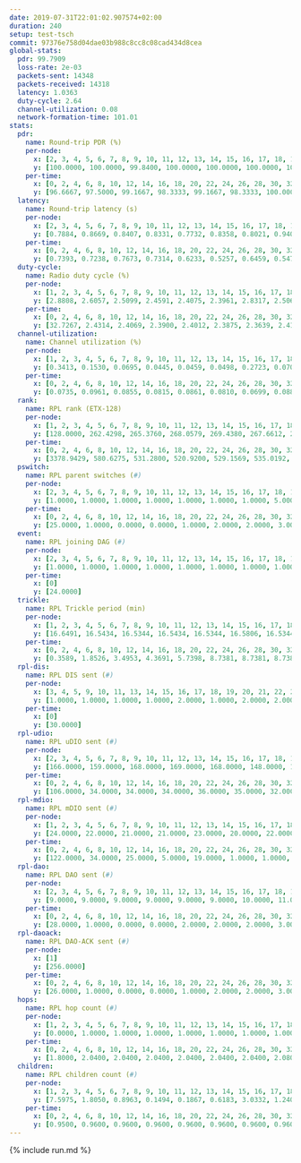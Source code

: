 ```yaml
---
date: 2019-07-31T22:01:02.907574+02:00
duration: 240
setup: test-tsch
commit: 97376e758d04dae03b988c8cc8c08cad434d8cea
global-stats:
  pdr: 99.7909
  loss-rate: 2e-03
  packets-sent: 14348
  packets-received: 14318
  latency: 1.0363
  duty-cycle: 2.64
  channel-utilization: 0.08
  network-formation-time: 101.01
stats:
  pdr:
    name: Round-trip PDR (%)
    per-node:
      x: [2, 3, 4, 5, 6, 7, 8, 9, 10, 11, 12, 13, 14, 15, 16, 17, 18, 19, 20, 21, 22, 23, 24, 25]
      y: [100.0000, 100.0000, 99.8400, 100.0000, 100.0000, 100.0000, 100.0000, 100.0000, 100.0000, 100.0000, 99.2883, 100.0000, 98.8636, 99.5041, 100.0000, 100.0000, 99.8273, 99.8371, 99.8249, 99.8188, 99.6795, 99.0033, 99.8358, 99.6716]
    per-time:
      x: [0, 2, 4, 6, 8, 10, 12, 14, 16, 18, 20, 22, 24, 26, 28, 30, 32, 34, 36, 38, 40, 42, 44, 46, 48, 50, 52, 54, 56, 58, 60, 62, 64, 66, 68, 70, 72, 74, 76, 78, 80, 82, 84, 86, 88, 90, 92, 94, 96, 98, 100, 102, 104, 106, 108, 110, 112, 114, 116, 118, 120, 122, 124, 126, 128, 130, 132, 134, 136, 138, 140, 142, 144, 146, 148, 150, 152, 154, 156, 158, 160, 162, 164, 166, 168, 170, 172, 174, 176, 178, 180, 182, 184, 186, 188, 190, 192, 194, 196, 198, 200, 202, 204, 206, 208, 210, 212, 214, 216, 218, 220, 222, 224, 226, 228, 230, 232, 234, 236, 238, 240]
      y: [96.6667, 97.5000, 99.1667, 98.3333, 99.1667, 98.3333, 100.0000, 100.0000, 100.0000, 98.3333, 100.0000, 100.0000, 100.0000, 99.1667, 100.0000, 98.3333, 99.1667, 98.3333, 100.0000, 100.0000, 100.0000, 100.0000, 100.0000, 100.0000, 98.3333, 100.0000, 100.0000, 100.0000, 100.0000, 100.0000, 100.0000, 100.0000, 100.0000, 100.0000, 100.0000, 100.0000, 100.0000, 100.0000, 100.0000, 100.0000, 100.0000, 100.0000, 100.0000, 98.3333, 100.0000, 100.0000, 100.0000, 100.0000, 98.3333, 100.0000, 100.0000, 100.0000, 100.0000, 100.0000, 100.0000, 100.0000, 100.0000, 100.0000, 100.0000, 100.0000, 100.0000, 100.0000, 100.0000, 100.0000, 100.0000, 100.0000, 100.0000, 100.0000, 100.0000, 100.0000, 100.0000, 100.0000, 100.0000, 99.1667, 100.0000, 100.0000, 100.0000, 100.0000, 99.1667, 100.0000, 100.0000, 100.0000, 100.0000, 100.0000, 100.0000, 100.0000, 100.0000, 100.0000, 100.0000, 100.0000, 100.0000, 100.0000, 100.0000, 100.0000, 100.0000, 100.0000, 100.0000, 100.0000, 100.0000, 100.0000, 100.0000, 100.0000, 100.0000, 99.1667, 100.0000, 100.0000, 100.0000, 100.0000, 100.0000, 100.0000, 100.0000, 100.0000, 100.0000, 100.0000, 100.0000, 100.0000, 100.0000, 100.0000, 100.0000, 100.0000, null]
  latency:
    name: Round-trip latency (s)
    per-node:
      x: [2, 3, 4, 5, 6, 7, 8, 9, 10, 11, 12, 13, 14, 15, 16, 17, 18, 19, 20, 21, 22, 23, 24, 25]
      y: [0.7884, 0.8669, 0.8407, 0.8331, 0.7732, 0.8358, 0.8021, 0.9408, 0.9243, 0.9890, 0.9501, 0.9174, 1.1291, 1.1903, 1.0308, 1.0131, 1.0874, 1.2634, 1.1682, 1.2386, 1.3191, 1.3105, 1.3175, 1.3508]
    per-time:
      x: [0, 2, 4, 6, 8, 10, 12, 14, 16, 18, 20, 22, 24, 26, 28, 30, 32, 34, 36, 38, 40, 42, 44, 46, 48, 50, 52, 54, 56, 58, 60, 62, 64, 66, 68, 70, 72, 74, 76, 78, 80, 82, 84, 86, 88, 90, 92, 94, 96, 98, 100, 102, 104, 106, 108, 110, 112, 114, 116, 118, 120, 122, 124, 126, 128, 130, 132, 134, 136, 138, 140, 142, 144, 146, 148, 150, 152, 154, 156, 158, 160, 162, 164, 166, 168, 170, 172, 174, 176, 178, 180, 182, 184, 186, 188, 190, 192, 194, 196, 198, 200, 202, 204, 206, 208, 210, 212, 214, 216, 218, 220, 222, 224, 226, 228, 230, 232, 234, 236, 238, 240]
      y: [0.7393, 0.7238, 0.7673, 0.7314, 0.6233, 0.5257, 0.6459, 0.5479, 0.5627, 0.6011, 0.6177, 0.6316, 0.5452, 0.5637, 0.6286, 0.5675, 0.6227, 0.6143, 0.5953, 0.5207, 0.5946, 0.5469, 0.5546, 0.5907, 0.7632, 0.5677, 0.5610, 0.5597, 0.5964, 0.6361, 0.6438, 0.6011, 0.6065, 0.5759, 0.5766, 0.6723, 0.6859, 0.6196, 0.6453, 0.5269, 0.5397, 0.6854, 0.6380, 0.6596, 0.6155, 0.7061, 0.6165, 0.7899, 0.8811, 0.6854, 0.5784, 0.6466, 0.5677, 1.0241, 1.0004, 0.9068, 0.8622, 0.6436, 0.6379, 1.1022, 1.4568, 1.1744, 0.9573, 0.9064, 0.6737, 1.0611, 1.4825, 1.4200, 1.2723, 1.0363, 0.9547, 1.2013, 1.5441, 1.4876, 1.4896, 1.4371, 1.2704, 1.2950, 1.5133, 1.5105, 1.5483, 1.5026, 1.4832, 1.4782, 1.5063, 1.4970, 1.5060, 1.5378, 1.5120, 1.4977, 1.5379, 1.4932, 1.4768, 1.4773, 1.4816, 1.5014, 1.4881, 1.4744, 1.4694, 1.4554, 1.4770, 1.4800, 1.5164, 1.5455, 1.5267, 1.4830, 1.4821, 1.5282, 1.5221, 1.5254, 1.5171, 1.5183, 1.5336, 1.4736, 1.5178, 1.5148, 1.5049, 1.4813, 1.5061, 1.4715, null]
  duty-cycle:
    name: Radio duty cycle (%)
    per-node:
      x: [1, 2, 3, 4, 5, 6, 7, 8, 9, 10, 11, 12, 13, 14, 15, 16, 17, 18, 19, 20, 21, 22, 23, 24, 25]
      y: [2.8808, 2.6057, 2.5099, 2.4591, 2.4075, 2.3961, 2.8317, 2.5060, 2.5410, 2.5629, 2.4739, 2.4926, 2.6130, 2.6624, 2.6055, 2.7231, 2.6419, 2.7773, 2.7486, 2.6861, 2.7340, 2.8192, 2.7227, 2.8358, 2.6989]
    per-time:
      x: [0, 2, 4, 6, 8, 10, 12, 14, 16, 18, 20, 22, 24, 26, 28, 30, 32, 34, 36, 38, 40, 42, 44, 46, 48, 50, 52, 54, 56, 58, 60, 62, 64, 66, 68, 70, 72, 74, 76, 78, 80, 82, 84, 86, 88, 90, 92, 94, 96, 98, 100, 102, 104, 106, 108, 110, 112, 114, 116, 118, 120, 122, 124, 126, 128, 130, 132, 134, 136, 138, 140, 142, 144, 146, 148, 150, 152, 154, 156, 158, 160, 162, 164, 166, 168, 170, 172, 174, 176, 178, 180, 182, 184, 186, 188, 190, 192, 194, 196, 198, 200, 202, 204, 206, 208, 210, 212, 214, 216, 218, 220, 222, 224, 226, 228, 230, 232, 234, 236, 238, 240]
      y: [32.7267, 2.4314, 2.4069, 2.3900, 2.4012, 2.3875, 2.3639, 2.4122, 2.3889, 2.3818, 2.3892, 2.3859, 2.3889, 2.3762, 2.4053, 2.3946, 2.3930, 2.3825, 2.3867, 2.3887, 2.3864, 2.4023, 2.3878, 2.3946, 2.3905, 2.4100, 2.3905, 2.3863, 2.3836, 2.3848, 2.3960, 2.3775, 2.3893, 2.3917, 2.3944, 2.3959, 2.3930, 2.3902, 2.3728, 2.3815, 2.3774, 2.3775, 2.3832, 2.3871, 2.3835, 2.3722, 2.3793, 2.3699, 2.3666, 2.3815, 2.3667, 2.3642, 2.3807, 2.3558, 2.3838, 2.3737, 2.3745, 2.3813, 2.3744, 2.3688, 2.3748, 2.3827, 2.3844, 2.3735, 2.3792, 2.3762, 2.3830, 2.3801, 2.3953, 2.3847, 2.3798, 2.3887, 2.3885, 2.3937, 2.3804, 2.3946, 2.3908, 2.3797, 2.3990, 2.3803, 2.3854, 2.3855, 2.3850, 2.3925, 2.3841, 2.3959, 2.3865, 2.3961, 2.3823, 2.3945, 2.3808, 2.3931, 2.3870, 2.3826, 2.3785, 2.3809, 2.3847, 2.3947, 2.3723, 2.3769, 2.3832, 2.3838, 2.3766, 2.3949, 2.3954, 2.3855, 2.3731, 2.3783, 2.3944, 2.3944, 2.3894, 2.4028, 2.3898, 2.3871, 2.3827, 2.3908, 2.3890, 2.3795, 2.3774, 2.3846, 2.3689]
  channel-utilization:
    name: Channel utilization (%)
    per-node:
      x: [1, 2, 3, 4, 5, 6, 7, 8, 9, 10, 11, 12, 13, 14, 15, 16, 17, 18, 19, 20, 21, 22, 23, 24, 25]
      y: [0.3413, 0.1530, 0.0695, 0.0445, 0.0459, 0.0498, 0.2723, 0.0707, 0.0322, 0.0433, 0.0331, 0.0665, 0.0670, 0.0317, 0.0545, 0.1079, 0.0827, 0.1182, 0.0357, 0.0362, 0.0516, 0.0386, 0.0324, 0.0315, 0.0316]
    per-time:
      x: [0, 2, 4, 6, 8, 10, 12, 14, 16, 18, 20, 22, 24, 26, 28, 30, 32, 34, 36, 38, 40, 42, 44, 46, 48, 50, 52, 54, 56, 58, 60, 62, 64, 66, 68, 70, 72, 74, 76, 78, 80, 82, 84, 86, 88, 90, 92, 94, 96, 98, 100, 102, 104, 106, 108, 110, 112, 114, 116, 118, 120, 122, 124, 126, 128, 130, 132, 134, 136, 138, 140, 142, 144, 146, 148, 150, 152, 154, 156, 158, 160, 162, 164, 166, 168, 170, 172, 174, 176, 178, 180, 182, 184, 186, 188, 190, 192, 194, 196, 198, 200, 202, 204, 206, 208, 210, 212, 214, 216, 218, 220, 222, 224, 226, 228, 230, 232, 234, 236, 238, 240]
      y: [0.0735, 0.0961, 0.0855, 0.0815, 0.0861, 0.0810, 0.0699, 0.0887, 0.0758, 0.0765, 0.0804, 0.0796, 0.0828, 0.0749, 0.0855, 0.0825, 0.0832, 0.0771, 0.0820, 0.0836, 0.0767, 0.0844, 0.0763, 0.0799, 0.0785, 0.0941, 0.0787, 0.0763, 0.0824, 0.0771, 0.0822, 0.0751, 0.0759, 0.0802, 0.0822, 0.0810, 0.0845, 0.0779, 0.0727, 0.0762, 0.0736, 0.0738, 0.0780, 0.0794, 0.0780, 0.0725, 0.0768, 0.0726, 0.0695, 0.0747, 0.0708, 0.0695, 0.0749, 0.0656, 0.0786, 0.0743, 0.0753, 0.0764, 0.0725, 0.0709, 0.0730, 0.0768, 0.0779, 0.0745, 0.0760, 0.0742, 0.0758, 0.0727, 0.0799, 0.0759, 0.0751, 0.0791, 0.0795, 0.0818, 0.0742, 0.0799, 0.0777, 0.0738, 0.0838, 0.0753, 0.0771, 0.0786, 0.0781, 0.0795, 0.0763, 0.0804, 0.0770, 0.0805, 0.0778, 0.0813, 0.0744, 0.0808, 0.0755, 0.0746, 0.0753, 0.0732, 0.0761, 0.0813, 0.0714, 0.0737, 0.0771, 0.0741, 0.0715, 0.0835, 0.0804, 0.0766, 0.0721, 0.0739, 0.0820, 0.0801, 0.0771, 0.0832, 0.0770, 0.0803, 0.0760, 0.0813, 0.0783, 0.0765, 0.0739, 0.0765, 0.0655]
  rank:
    name: RPL rank (ETX-128)
    per-node:
      x: [1, 2, 3, 4, 5, 6, 7, 8, 9, 10, 11, 12, 13, 14, 15, 16, 17, 18, 19, 20, 21, 22, 23, 24, 25]
      y: [128.0000, 262.4298, 265.3760, 268.0579, 269.4380, 267.6612, 271.2727, 282.9463, 415.1951, 401.3689, 414.2082, 344.6296, 405.3266, 797.6573, 442.7654, 461.6138, 442.3740, 497.2857, 572.0281, 841.1694, 869.5709, 581.4232, 634.7652, 642.5738, 651.9069]
    per-time:
      x: [0, 2, 4, 6, 8, 10, 12, 14, 16, 18, 20, 22, 24, 26, 28, 30, 32, 34, 36, 38, 40, 42, 44, 46, 48, 50, 52, 54, 56, 58, 60, 62, 64, 66, 68, 70, 72, 74, 76, 78, 80, 82, 84, 86, 88, 90, 92, 94, 96, 98, 100, 102, 104, 106, 108, 110, 112, 114, 116, 118, 120, 122, 124, 126, 128, 130, 132, 134, 136, 138, 140, 142, 144, 146, 148, 150, 152, 154, 156, 158, 160, 162, 164, 166, 168, 170, 172, 174, 176, 178, 180, 182, 184, 186, 188, 190, 192, 194, 196, 198, 200, 202, 204, 206, 208, 210, 212, 214, 216, 218, 220, 222, 224, 226, 228, 230, 232, 234, 236, 238, 240]
      y: [3378.9429, 580.6275, 531.2800, 520.9200, 529.1569, 535.0192, 523.0000, 493.3962, 443.7059, 433.8400, 443.5098, 448.4600, 447.4808, 433.0000, 441.8200, 438.4800, 444.6800, 440.1200, 440.0400, 436.4074, 422.3200, 439.6000, 446.2600, 478.5686, 474.0385, 475.5370, 442.3922, 438.9400, 435.0192, 428.9020, 428.4400, 432.9400, 428.9800, 431.1000, 432.4200, 439.1176, 442.7885, 429.7308, 422.7451, 416.3000, 415.3654, 408.6400, 406.3600, 409.0400, 408.2500, 405.6600, 404.8400, 406.0800, 405.3922, 405.2157, 403.2000, 398.2800, 393.0600, 391.2400, 389.3400, 388.0400, 391.1400, 390.9000, 393.3200, 412.9020, 411.3000, 418.7451, 414.7000, 415.2400, 415.6000, 414.9808, 409.1765, 404.1400, 401.0600, 403.7000, 402.3200, 412.1600, 415.0192, 415.2115, 415.0784, 408.6000, 402.7200, 409.4902, 416.9400, 422.6000, 422.5800, 419.8600, 426.6471, 418.1569, 410.5200, 411.4000, 413.2800, 409.2800, 409.4000, 412.1800, 413.0000, 411.3725, 410.3725, 411.5400, 412.5098, 404.3800, 403.5800, 408.7500, 405.3200, 404.8400, 404.7200, 405.5600, 403.7600, 413.3725, 416.2800, 416.6000, 415.2800, 410.2200, 410.3400, 411.8077, 419.3725, 415.4600, 419.2000, 421.6667, 419.8462, 418.0600, 411.7451, 409.3000, 408.9400, 407.4000, 409.1600]
  pswitch:
    name: RPL parent switches (#)
    per-node:
      x: [2, 3, 4, 5, 6, 7, 8, 9, 10, 11, 12, 13, 14, 15, 16, 17, 18, 19, 20, 21, 22, 23, 24, 25]
      y: [1.0000, 1.0000, 1.0000, 1.0000, 1.0000, 1.0000, 1.0000, 5.0000, 3.0000, 4.0000, 2.0000, 7.0000, 7.0000, 2.0000, 5.0000, 5.0000, 4.0000, 9.0000, 7.0000, 6.0000, 1.0000, 7.0000, 4.0000, 7.0000]
    per-time:
      x: [0, 2, 4, 6, 8, 10, 12, 14, 16, 18, 20, 22, 24, 26, 28, 30, 32, 34, 36, 38, 40, 42, 44, 46, 48, 50, 52, 54, 56, 58, 60, 62, 64, 66, 68, 70, 72, 74, 76, 78, 80, 82, 84, 86, 88, 90, 92, 94, 96, 98, 100, 102, 104, 106, 108, 110, 112, 114, 116, 118, 120, 122, 124, 126, 128, 130, 132, 134, 136, 138, 140, 142, 144, 146, 148, 150, 152, 154, 156, 158, 160, 162, 164, 166, 168, 170, 172, 174, 176, 178, 180, 182, 184, 186, 188, 190, 192, 194, 196, 198, 200, 202, 204, 206, 208, 210, 212, 214, 216, 218, 220, 222, 224, 226, 228, 230, 232]
      y: [25.0000, 1.0000, 0.0000, 0.0000, 1.0000, 2.0000, 2.0000, 3.0000, 1.0000, 0.0000, 1.0000, 0.0000, 2.0000, 1.0000, 0.0000, 0.0000, 0.0000, 0.0000, 0.0000, 4.0000, 0.0000, 0.0000, 0.0000, 1.0000, 2.0000, 4.0000, 1.0000, 0.0000, 2.0000, 1.0000, 0.0000, 0.0000, 0.0000, 0.0000, 0.0000, 1.0000, 2.0000, 2.0000, 1.0000, 0.0000, 2.0000, 0.0000, 0.0000, 0.0000, 2.0000, 0.0000, 0.0000, 0.0000, 1.0000, 1.0000, 0.0000, 0.0000, 0.0000, 0.0000, 0.0000, 0.0000, 0.0000, 0.0000, 0.0000, 1.0000, 0.0000, 1.0000, 0.0000, 0.0000, 0.0000, 2.0000, 1.0000, 0.0000, 0.0000, 0.0000, 0.0000, 0.0000, 2.0000, 2.0000, 1.0000, 0.0000, 0.0000, 1.0000, 0.0000, 0.0000, 0.0000, 0.0000, 1.0000, 1.0000, 0.0000, 0.0000, 0.0000, 0.0000, 0.0000, 0.0000, 0.0000, 1.0000, 1.0000, 0.0000, 1.0000, 0.0000, 0.0000, 2.0000, 0.0000, 0.0000, 0.0000, 0.0000, 0.0000, 1.0000, 0.0000, 0.0000, 0.0000, 0.0000, 0.0000, 2.0000, 1.0000, 0.0000, 0.0000, 1.0000, 2.0000, 0.0000, 1.0000]
  event:
    name: RPL joining DAG (#)
    per-node:
      x: [2, 3, 4, 5, 6, 7, 8, 9, 10, 11, 12, 13, 14, 15, 16, 17, 18, 19, 20, 21, 22, 23, 24, 25]
      y: [1.0000, 1.0000, 1.0000, 1.0000, 1.0000, 1.0000, 1.0000, 1.0000, 1.0000, 1.0000, 1.0000, 1.0000, 1.0000, 1.0000, 1.0000, 1.0000, 1.0000, 1.0000, 1.0000, 1.0000, 1.0000, 1.0000, 1.0000, 1.0000]
    per-time:
      x: [0]
      y: [24.0000]
  trickle:
    name: RPL Trickle period (min)
    per-node:
      x: [1, 2, 3, 4, 5, 6, 7, 8, 9, 10, 11, 12, 13, 14, 15, 16, 17, 18, 19, 20, 21, 22, 23, 24, 25]
      y: [16.6491, 16.5434, 16.5344, 16.5434, 16.5344, 16.5806, 16.5344, 16.5434, 16.5491, 16.5345, 16.5459, 16.5382, 16.5145, 16.5497, 16.5309, 16.4542, 16.5425, 16.4158, 16.5707, 16.4969, 16.4752, 16.5758, 16.4926, 16.5510, 16.5634]
    per-time:
      x: [0, 2, 4, 6, 8, 10, 12, 14, 16, 18, 20, 22, 24, 26, 28, 30, 32, 34, 36, 38, 40, 42, 44, 46, 48, 50, 52, 54, 56, 58, 60, 62, 64, 66, 68, 70, 72, 74, 76, 78, 80, 82, 84, 86, 88, 90, 92, 94, 96, 98, 100, 102, 104, 106, 108, 110, 112, 114, 116, 118, 120, 122, 124, 126, 128, 130, 132, 134, 136, 138, 140, 142, 144, 146, 148, 150, 152, 154, 156, 158, 160, 162, 164, 166, 168, 170, 172, 174, 176, 178, 180, 182, 184, 186, 188, 190, 192, 194, 196, 198, 200, 202, 204, 206, 208, 210, 212, 214, 216, 218, 220, 222, 224, 226, 228, 230, 232, 234, 236, 238, 240]
      y: [0.3589, 1.8526, 3.4953, 4.3691, 5.7398, 8.7381, 8.7381, 8.7381, 9.0808, 17.3015, 17.4763, 17.4763, 17.4763, 17.4763, 17.4763, 17.4763, 17.4763, 17.4763, 17.4763, 17.4763, 17.4763, 17.4763, 17.4763, 17.4763, 17.4763, 17.4763, 17.4763, 17.4763, 17.4763, 17.4763, 17.4763, 17.4763, 17.4763, 17.4763, 17.4763, 17.4763, 17.4763, 17.4763, 17.4763, 17.4763, 17.4763, 17.4763, 17.4763, 17.4763, 17.4763, 17.4763, 17.4763, 17.4763, 17.4763, 17.4763, 17.4763, 17.4763, 17.4763, 17.4763, 17.4763, 17.4763, 17.4763, 17.4763, 17.4763, 17.4763, 17.4763, 17.4763, 17.4763, 17.4763, 17.4763, 17.4763, 17.4763, 17.4763, 17.4763, 17.4763, 17.4763, 17.4763, 17.4763, 17.4763, 17.4763, 17.4763, 17.4763, 17.4763, 17.4763, 17.4763, 17.4763, 17.4763, 17.4763, 17.4763, 17.4763, 17.4763, 17.4763, 17.4763, 17.4763, 17.4763, 17.4763, 17.4763, 17.4763, 17.4763, 17.4763, 17.4763, 17.4763, 17.4763, 17.4763, 17.4763, 17.4763, 17.4763, 17.4763, 17.4763, 17.4763, 17.4763, 17.4763, 17.4763, 17.4763, 17.4763, 17.4763, 17.4763, 17.4763, 17.4763, 17.4763, 17.4763, 17.4763, 17.4763, 17.4763, 17.4763, 17.4763]
  rpl-dis:
    name: RPL DIS sent (#)
    per-node:
      x: [3, 4, 5, 9, 10, 11, 13, 14, 15, 16, 17, 18, 19, 20, 21, 22, 23, 24, 25]
      y: [1.0000, 1.0000, 1.0000, 1.0000, 2.0000, 1.0000, 2.0000, 2.0000, 1.0000, 1.0000, 1.0000, 1.0000, 1.0000, 2.0000, 2.0000, 3.0000, 2.0000, 3.0000, 2.0000]
    per-time:
      x: [0]
      y: [30.0000]
  rpl-udio:
    name: RPL uDIO sent (#)
    per-node:
      x: [2, 3, 4, 5, 6, 7, 8, 9, 10, 11, 12, 13, 14, 15, 16, 17, 18, 19, 20, 21, 22, 23, 24, 25]
      y: [166.0000, 159.0000, 168.0000, 169.0000, 168.0000, 148.0000, 166.0000, 172.0000, 166.0000, 166.0000, 171.0000, 171.0000, 171.0000, 162.0000, 166.0000, 162.0000, 156.0000, 172.0000, 165.0000, 161.0000, 168.0000, 170.0000, 168.0000, 165.0000]
    per-time:
      x: [0, 2, 4, 6, 8, 10, 12, 14, 16, 18, 20, 22, 24, 26, 28, 30, 32, 34, 36, 38, 40, 42, 44, 46, 48, 50, 52, 54, 56, 58, 60, 62, 64, 66, 68, 70, 72, 74, 76, 78, 80, 82, 84, 86, 88, 90, 92, 94, 96, 98, 100, 102, 104, 106, 108, 110, 112, 114, 116, 118, 120, 122, 124, 126, 128, 130, 132, 134, 136, 138, 140, 142, 144, 146, 148, 150, 152, 154, 156, 158, 160, 162, 164, 166, 168, 170, 172, 174, 176, 178, 180, 182, 184, 186, 188, 190, 192, 194, 196, 198, 200, 202, 204, 206, 208, 210, 212, 214, 216, 218, 220, 222, 224, 226, 228, 230, 232, 234, 236, 238, 240]
      y: [106.0000, 34.0000, 34.0000, 34.0000, 36.0000, 35.0000, 32.0000, 35.0000, 31.0000, 35.0000, 33.0000, 32.0000, 30.0000, 33.0000, 41.0000, 28.0000, 33.0000, 32.0000, 37.0000, 31.0000, 35.0000, 31.0000, 36.0000, 34.0000, 35.0000, 30.0000, 30.0000, 30.0000, 33.0000, 29.0000, 37.0000, 32.0000, 28.0000, 33.0000, 39.0000, 33.0000, 30.0000, 32.0000, 35.0000, 32.0000, 32.0000, 31.0000, 33.0000, 35.0000, 31.0000, 34.0000, 29.0000, 35.0000, 30.0000, 38.0000, 27.0000, 27.0000, 32.0000, 29.0000, 35.0000, 29.0000, 34.0000, 33.0000, 26.0000, 31.0000, 40.0000, 27.0000, 33.0000, 30.0000, 31.0000, 32.0000, 30.0000, 32.0000, 33.0000, 32.0000, 33.0000, 34.0000, 32.0000, 28.0000, 29.0000, 34.0000, 33.0000, 33.0000, 34.0000, 34.0000, 35.0000, 24.0000, 31.0000, 37.0000, 31.0000, 34.0000, 33.0000, 34.0000, 32.0000, 30.0000, 36.0000, 29.0000, 30.0000, 32.0000, 30.0000, 35.0000, 27.0000, 36.0000, 31.0000, 30.0000, 31.0000, 36.0000, 34.0000, 30.0000, 32.0000, 34.0000, 29.0000, 31.0000, 32.0000, 34.0000, 30.0000, 35.0000, 32.0000, 33.0000, 32.0000, 34.0000, 34.0000, 33.0000, 34.0000, 33.0000, 15.0000]
  rpl-mdio:
    name: RPL mDIO sent (#)
    per-node:
      x: [1, 2, 3, 4, 5, 6, 7, 8, 9, 10, 11, 12, 13, 14, 15, 16, 17, 18, 19, 20, 21, 22, 23, 24, 25]
      y: [24.0000, 22.0000, 21.0000, 21.0000, 23.0000, 20.0000, 22.0000, 21.0000, 20.0000, 21.0000, 20.0000, 20.0000, 20.0000, 20.0000, 21.0000, 24.0000, 21.0000, 23.0000, 21.0000, 24.0000, 24.0000, 21.0000, 21.0000, 20.0000, 23.0000]
    per-time:
      x: [0, 2, 4, 6, 8, 10, 12, 14, 16, 18, 20, 22, 24, 26, 28, 30, 32, 34, 36, 38, 40, 42, 44, 46, 48, 50, 52, 54, 56, 58, 60, 62, 64, 66, 68, 70, 72, 74, 76, 78, 80, 82, 84, 86, 88, 90, 92, 94, 96, 98, 100, 102, 104, 106, 108, 110, 112, 114, 116, 118, 120, 122, 124, 126, 128, 130, 132, 134, 136, 138, 140, 142, 144, 146, 148, 150, 152, 154, 156, 158, 160, 162, 164, 166, 168, 170, 172, 174, 176, 178, 180, 182, 184, 186, 188, 190, 192, 194, 196, 198, 200, 202, 204, 206, 208, 210, 212, 214, 216, 218, 220, 222, 224, 226, 228, 230, 232, 234, 236, 238, 240]
      y: [122.0000, 34.0000, 25.0000, 5.0000, 19.0000, 1.0000, 1.0000, 9.0000, 14.0000, 1.0000, 0.0000, 0.0000, 0.0000, 1.0000, 8.0000, 9.0000, 3.0000, 4.0000, 0.0000, 0.0000, 0.0000, 0.0000, 3.0000, 8.0000, 5.0000, 7.0000, 2.0000, 0.0000, 0.0000, 0.0000, 0.0000, 8.0000, 5.0000, 5.0000, 6.0000, 1.0000, 0.0000, 0.0000, 0.0000, 2.0000, 6.0000, 5.0000, 8.0000, 2.0000, 2.0000, 0.0000, 0.0000, 0.0000, 2.0000, 9.0000, 3.0000, 4.0000, 7.0000, 0.0000, 0.0000, 0.0000, 0.0000, 4.0000, 6.0000, 7.0000, 3.0000, 5.0000, 0.0000, 0.0000, 0.0000, 0.0000, 3.0000, 8.0000, 8.0000, 4.0000, 2.0000, 0.0000, 0.0000, 0.0000, 3.0000, 8.0000, 6.0000, 4.0000, 3.0000, 1.0000, 0.0000, 0.0000, 0.0000, 4.0000, 7.0000, 5.0000, 4.0000, 5.0000, 0.0000, 0.0000, 0.0000, 0.0000, 4.0000, 5.0000, 6.0000, 7.0000, 3.0000, 0.0000, 0.0000, 0.0000, 2.0000, 7.0000, 5.0000, 1.0000, 7.0000, 3.0000, 0.0000, 0.0000, 0.0000, 1.0000, 4.0000, 9.0000, 9.0000, 2.0000, 0.0000, 0.0000, 0.0000, 0.0000, 1.0000, 4.0000, 2.0000]
  rpl-dao:
    name: RPL DAO sent (#)
    per-node:
      x: [2, 3, 4, 5, 6, 7, 8, 9, 10, 11, 12, 13, 14, 15, 16, 17, 18, 19, 20, 21, 22, 23, 24, 25]
      y: [9.0000, 9.0000, 9.0000, 9.0000, 9.0000, 9.0000, 10.0000, 11.0000, 10.0000, 11.0000, 10.0000, 13.0000, 13.0000, 9.0000, 13.0000, 12.0000, 12.0000, 13.0000, 12.0000, 13.0000, 9.0000, 13.0000, 10.0000, 13.0000]
    per-time:
      x: [0, 2, 4, 6, 8, 10, 12, 14, 16, 18, 20, 22, 24, 26, 28, 30, 32, 34, 36, 38, 40, 42, 44, 46, 48, 50, 52, 54, 56, 58, 60, 62, 64, 66, 68, 70, 72, 74, 76, 78, 80, 82, 84, 86, 88, 90, 92, 94, 96, 98, 100, 102, 104, 106, 108, 110, 112, 114, 116, 118, 120, 122, 124, 126, 128, 130, 132, 134, 136, 138, 140, 142, 144, 146, 148, 150, 152, 154, 156, 158, 160, 162, 164, 166, 168, 170, 172, 174, 176, 178, 180, 182, 184, 186, 188, 190, 192, 194, 196, 198, 200, 202, 204, 206, 208, 210, 212, 214, 216, 218, 220, 222, 224, 226, 228, 230, 232, 234, 236, 238, 240]
      y: [28.0000, 1.0000, 0.0000, 0.0000, 2.0000, 2.0000, 2.0000, 3.0000, 1.0000, 0.0000, 0.0000, 1.0000, 2.0000, 1.0000, 15.0000, 0.0000, 0.0000, 0.0000, 0.0000, 6.0000, 0.0000, 3.0000, 0.0000, 1.0000, 2.0000, 4.0000, 2.0000, 2.0000, 11.0000, 2.0000, 0.0000, 0.0000, 0.0000, 4.0000, 0.0000, 1.0000, 2.0000, 2.0000, 1.0000, 2.0000, 2.0000, 2.0000, 5.0000, 6.0000, 2.0000, 0.0000, 0.0000, 1.0000, 2.0000, 1.0000, 0.0000, 2.0000, 0.0000, 2.0000, 3.0000, 0.0000, 4.0000, 8.0000, 2.0000, 1.0000, 0.0000, 1.0000, 2.0000, 0.0000, 0.0000, 3.0000, 2.0000, 1.0000, 3.0000, 0.0000, 1.0000, 11.0000, 4.0000, 4.0000, 1.0000, 0.0000, 0.0000, 1.0000, 0.0000, 0.0000, 3.0000, 0.0000, 3.0000, 3.0000, 1.0000, 6.0000, 6.0000, 1.0000, 2.0000, 0.0000, 0.0000, 2.0000, 1.0000, 0.0000, 2.0000, 1.0000, 2.0000, 4.0000, 1.0000, 5.0000, 4.0000, 2.0000, 0.0000, 2.0000, 0.0000, 2.0000, 1.0000, 0.0000, 2.0000, 2.0000, 2.0000, 2.0000, 2.0000, 3.0000, 9.0000, 1.0000, 2.0000, 0.0000, 0.0000, 2.0000, 0.0000]
  rpl-daoack:
    name: RPL DAO-ACK sent (#)
    per-node:
      x: [1]
      y: [256.0000]
    per-time:
      x: [0, 2, 4, 6, 8, 10, 12, 14, 16, 18, 20, 22, 24, 26, 28, 30, 32, 34, 36, 38, 40, 42, 44, 46, 48, 50, 52, 54, 56, 58, 60, 62, 64, 66, 68, 70, 72, 74, 76, 78, 80, 82, 84, 86, 88, 90, 92, 94, 96, 98, 100, 102, 104, 106, 108, 110, 112, 114, 116, 118, 120, 122, 124, 126, 128, 130, 132, 134, 136, 138, 140, 142, 144, 146, 148, 150, 152, 154, 156, 158, 160, 162, 164, 166, 168, 170, 172, 174, 176, 178, 180, 182, 184, 186, 188, 190, 192, 194, 196, 198, 200, 202, 204, 206, 208, 210, 212, 214, 216, 218, 220, 222, 224, 226, 228, 230, 232, 234, 236, 238, 240]
      y: [26.0000, 1.0000, 0.0000, 0.0000, 1.0000, 2.0000, 2.0000, 3.0000, 1.0000, 0.0000, 0.0000, 1.0000, 2.0000, 1.0000, 14.0000, 0.0000, 0.0000, 0.0000, 0.0000, 6.0000, 0.0000, 3.0000, 0.0000, 1.0000, 2.0000, 4.0000, 2.0000, 2.0000, 11.0000, 2.0000, 0.0000, 0.0000, 0.0000, 4.0000, 0.0000, 1.0000, 2.0000, 2.0000, 1.0000, 2.0000, 2.0000, 2.0000, 5.0000, 6.0000, 2.0000, 0.0000, 0.0000, 1.0000, 2.0000, 1.0000, 0.0000, 2.0000, 0.0000, 2.0000, 3.0000, 0.0000, 4.0000, 8.0000, 2.0000, 1.0000, 0.0000, 1.0000, 2.0000, 0.0000, 0.0000, 3.0000, 2.0000, 1.0000, 3.0000, 0.0000, 1.0000, 11.0000, 3.0000, 4.0000, 1.0000, 0.0000, 0.0000, 1.0000, 0.0000, 0.0000, 3.0000, 0.0000, 3.0000, 3.0000, 1.0000, 6.0000, 6.0000, 1.0000, 2.0000, 0.0000, 0.0000, 2.0000, 1.0000, 0.0000, 2.0000, 1.0000, 2.0000, 4.0000, 1.0000, 5.0000, 4.0000, 2.0000, 0.0000, 2.0000, 0.0000, 2.0000, 1.0000, 0.0000, 2.0000, 2.0000, 2.0000, 2.0000, 2.0000, 3.0000, 9.0000, 1.0000, 2.0000, 0.0000, 0.0000, 2.0000, 0.0000]
  hops:
    name: RPL hop count (#)
    per-node:
      x: [1, 2, 3, 4, 5, 6, 7, 8, 9, 10, 11, 12, 13, 14, 15, 16, 17, 18, 19, 20, 21, 22, 23, 24, 25]
      y: [0.0000, 1.0000, 1.0000, 1.0000, 1.0000, 1.0000, 1.0000, 1.0000, 2.0000, 2.0000, 2.0000, 1.4025, 2.0000, 2.8125, 2.0000, 2.0000, 2.0705, 2.1583, 3.0000, 3.0042, 3.0000, 3.0000, 3.3292, 3.3292, 3.4000]
    per-time:
      x: [0, 2, 4, 6, 8, 10, 12, 14, 16, 18, 20, 22, 24, 26, 28, 30, 32, 34, 36, 38, 40, 42, 44, 46, 48, 50, 52, 54, 56, 58, 60, 62, 64, 66, 68, 70, 72, 74, 76, 78, 80, 82, 84, 86, 88, 90, 92, 94, 96, 98, 100, 102, 104, 106, 108, 110, 112, 114, 116, 118, 120, 122, 124, 126, 128, 130, 132, 134, 136, 138, 140, 142, 144, 146, 148, 150, 152, 154, 156, 158, 160, 162, 164, 166, 168, 170, 172, 174, 176, 178, 180, 182, 184, 186, 188, 190, 192, 194, 196, 198, 200, 202, 204, 206, 208, 210, 212, 214, 216, 218, 220, 222, 224, 226, 228, 230, 232, 234, 236, 238, 240]
      y: [1.8000, 2.0400, 2.0400, 2.0400, 2.0400, 2.0400, 2.0400, 2.0800, 2.0800, 2.0800, 2.0800, 2.0800, 2.0800, 2.0800, 2.0800, 2.0800, 2.0800, 2.0800, 2.0800, 2.0800, 2.0800, 2.0800, 2.0800, 2.0800, 2.0800, 2.0600, 2.0400, 2.0400, 2.0400, 2.0400, 2.0400, 2.0400, 2.0400, 2.0400, 2.0400, 2.0400, 2.0400, 2.0000, 2.0000, 1.9600, 1.8800, 1.8800, 1.8800, 1.8800, 1.8800, 1.8800, 1.8800, 1.8800, 1.8800, 1.8800, 1.8800, 1.8800, 1.8800, 1.8800, 1.8800, 1.8800, 1.8800, 1.8800, 1.8800, 1.8800, 1.8800, 1.9000, 1.9200, 1.9200, 1.9200, 1.9200, 1.9600, 1.9600, 1.9600, 1.9600, 1.9600, 1.9600, 2.0000, 2.0000, 2.0000, 2.0000, 2.0000, 1.9800, 1.9600, 1.9600, 1.9600, 1.9600, 1.9600, 2.0200, 2.0000, 2.0000, 2.0000, 2.0000, 2.0000, 2.0000, 2.0000, 1.9800, 1.9600, 1.9600, 1.9600, 1.9600, 1.9600, 1.9600, 1.9600, 1.9600, 1.9600, 1.9600, 1.9600, 1.9600, 1.9600, 1.9600, 1.9600, 1.9600, 1.9600, 1.9600, 1.9600, 1.9600, 1.9600, 1.9600, 1.9600, 1.9600, 1.9600, 1.9600, 1.9600, 1.9600, 1.9600]
  children:
    name: RPL children count (#)
    per-node:
      x: [1, 2, 3, 4, 5, 6, 7, 8, 9, 10, 11, 12, 13, 14, 15, 16, 17, 18, 19, 20, 21, 22, 23, 24, 25]
      y: [7.5975, 1.8050, 0.8963, 0.1494, 0.1867, 0.6183, 3.0332, 1.2407, 0.0000, 0.3942, 0.0000, 0.5934, 0.7583, 0.0000, 0.4979, 1.7801, 1.1618, 2.3417, 0.1000, 0.1333, 0.4667, 0.2208, 0.0000, 0.0000, 0.0000]
    per-time:
      x: [0, 2, 4, 6, 8, 10, 12, 14, 16, 18, 20, 22, 24, 26, 28, 30, 32, 34, 36, 38, 40, 42, 44, 46, 48, 50, 52, 54, 56, 58, 60, 62, 64, 66, 68, 70, 72, 74, 76, 78, 80, 82, 84, 86, 88, 90, 92, 94, 96, 98, 100, 102, 104, 106, 108, 110, 112, 114, 116, 118, 120, 122, 124, 126, 128, 130, 132, 134, 136, 138, 140, 142, 144, 146, 148, 150, 152, 154, 156, 158, 160, 162, 164, 166, 168, 170, 172, 174, 176, 178, 180, 182, 184, 186, 188, 190, 192, 194, 196, 198, 200, 202, 204, 206, 208, 210, 212, 214, 216, 218, 220, 222, 224, 226, 228, 230, 232, 234, 236, 238, 240]
      y: [0.9500, 0.9600, 0.9600, 0.9600, 0.9600, 0.9600, 0.9600, 0.9600, 0.9600, 0.9600, 0.9600, 0.9600, 0.9600, 0.9600, 0.9600, 0.9600, 0.9600, 0.9600, 0.9600, 0.9600, 0.9600, 0.9600, 0.9600, 0.9600, 0.9600, 0.9600, 0.9600, 0.9600, 0.9600, 0.9600, 0.9600, 0.9600, 0.9600, 0.9600, 0.9600, 0.9600, 0.9600, 0.9600, 0.9600, 0.9600, 0.9600, 0.9600, 0.9600, 0.9600, 0.9600, 0.9600, 0.9600, 0.9600, 0.9600, 0.9600, 0.9600, 0.9600, 0.9600, 0.9600, 0.9600, 0.9600, 0.9600, 0.9600, 0.9600, 0.9600, 0.9600, 0.9600, 0.9600, 0.9600, 0.9600, 0.9600, 0.9600, 0.9600, 0.9600, 0.9600, 0.9600, 0.9600, 0.9600, 0.9600, 0.9600, 0.9600, 0.9600, 0.9600, 0.9600, 0.9600, 0.9600, 0.9600, 0.9600, 0.9600, 0.9600, 0.9600, 0.9600, 0.9600, 0.9600, 0.9600, 0.9600, 0.9600, 0.9600, 0.9600, 0.9600, 0.9600, 0.9600, 0.9600, 0.9600, 0.9600, 0.9600, 0.9600, 0.9600, 0.9600, 0.9600, 0.9600, 0.9600, 0.9600, 0.9600, 0.9600, 0.9600, 0.9600, 0.9600, 0.9600, 0.9600, 0.9600, 0.9600, 0.9600, 0.9600, 0.9600, 0.9600]
---
```


{% include run.md %}
